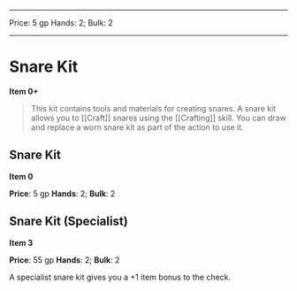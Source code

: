 
---
Price: 5 gp
Hands: 2;
Bulk: 2


---

# Snare Kit

**Item 0+**

> This kit contains tools and materials for creating snares. A snare kit allows you to [[Craft]] snares using the [[Crafting]] skill. You can draw and replace a worn snare kit as part of the action to use it.

## Snare Kit

**Item 0**

**Price**: 5 gp
**Hands**: 2;
**Bulk**: 2

## Snare Kit (Specialist)

**Item 3**

**Price**: 55 gp
**Hands**: 2;
**Bulk**: 2

A specialist snare kit gives you a +1 item bonus to the check.
